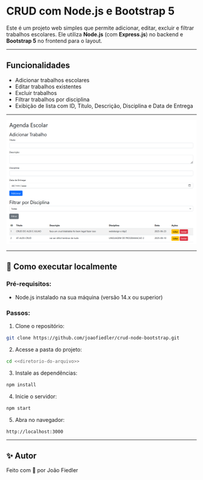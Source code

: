 
# CRUD com Node.js e Bootstrap 5

Este é um projeto web simples que permite adicionar, editar, excluir e filtrar trabalhos escolares. Ele utiliza **Node.js** (com **Express.js**) no backend e **Bootstrap 5** no frontend para o layout.

---

## Funcionalidades

- Adicionar trabalhos escolares
- Editar trabalhos existentes
- Excluir trabalhos
- Filtrar trabalhos por disciplina
- Exibição de lista com ID, Título, Descrição, Disciplina e Data de Entrega

---

![Screenshot of the project](./screenshot.png)

---

## 🚀 Como executar localmente

### Pré-requisitos:
- Node.js instalado na sua máquina (versão 14.x ou superior)

### Passos:

1. Clone o repositório:

```bash
git clone https://github.com/joaofiedler/crud-node-bootstrap.git
```

2. Acesse a pasta do projeto:

```bash
cd <<diretorio-do-arquivo>>
```

3. Instale as dependências:

```bash
npm install
```

4. Inicie o servidor:

```bash
npm start
```

5. Abra no navegador:

```
http://localhost:3000
```

---

## ✨ Autor

Feito com 💙 por João Fiedler
